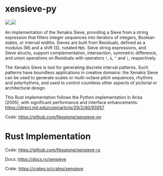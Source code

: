 # xensieve-py


<a href="https://github.com/flexatone/xensieve-py/actions/workflows/ci.yml">
    <img style="display: inline!important" src="https://img.shields.io/github/actions/workflow/status/flexatone/xensieve-py/ci.yml?branch=default&label=CI&logo=Github"></img>
</a>

<a href="https://codecov.io/gh/flexatone/xensieve-py">
    <img style="display: inline!important" src="https://codecov.io/gh/flexatone/xensieve-py/branch/default/graph/badge.svg"></img>
</a>


An implementation of the Xenakis Sieve, providing a Sieve from a string expression that filters integer sequences into iterators of integers, Boolean states, or interval widths. Sieves are built from Residuals, defined as a modulus (M) and a shift (S), notated `M@S`. Sieve string expressions, and Sieve structs, support complementation, intersection, symmetric difference, and union operations on Residuals with operators `!`, `&`, `^` and `|`, respectively.

The Xenakis Sieve is tool for generating discrete interval patterns. Such patterns have boundless applications in creative domains: the Xenakis Sieve can be used to generate scales or multi-octave pitch sequences, rhythms and polyrhythms, and used to control countless other aspects of pictorial or architectural design.

This Rust implementation follows the Python implementation in Ariza (2005), with significant performance and interface enhancements: https://direct.mit.edu/comj/article/29/2/40/93957

Code: https://github.com/flexatone/xensieve-py

<!-- Crate: https://crates.io/crates/xensieve -->


# Rust Implementation

Code: https://github.com/flexatone/xensieve-rs

Docs: https://docs.rs/xensieve

Crate: https://crates.io/crates/xensieve
